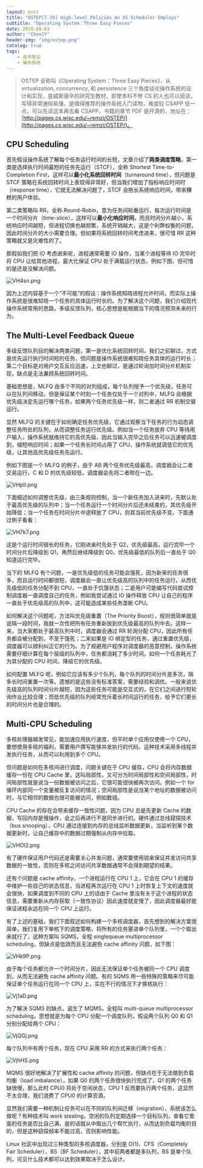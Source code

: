 ```yaml
---
layout: post
title: "OSTEP[7-10] High-level Policies An OS Scheduler Employs"
subtitle: "Operating System：Three Easy Pieces"
date: 2020-08-03
author: "ChenJY"
header-img: "img/ostep.png"
catalog: true
tags: 
    - 读书笔记
    - 操作系统
---
```


> OSTEP 全称叫《Operating System：Three Easy Pieces》，从 virtualization, concurrency, 和 persistence 三个角度谈论操作系统的设计和实现，是威斯康辛的研究生教材，即使本科不修 CS 的人也可以阅读，写得非常通俗易懂，是值得推荐的操作系统入门读物，难度较 CSAPP 低一点，可以先读这本再去看 CSAPP。书籍的章节 PDF 是开源的，地址在：[http://pages.cs.wisc.edu/~remzi/OSTEP/](http://pages.cs.wisc.edu/~remzi/OSTEP/)。
> 

## CPU Scheduling

首先假设操作系统了解每个任务运行时间的长短，文章介绍了**两类调度策略**，第一类是选择执行时间最短的任务先运行（STCF），全称 Shortest Time-to-Completion First，这样可以**最小化系统回转时间**（turnaround time），但问题是 STCF 策略在系统回转时间上表现得非常好，但当我们增加了指标响应时间时（response time），它就无法解决问题了，STCF 会拖长系统响应时间，带来糟糕的用户体验。

第二类策略叫 RR，全称 Round-Robin，意为任务间轮番运行，每次运行时间是一个时间分片（time-slice），这样可以**最小化响应时间**，而且时间分片越小，系统响应时间越短，但进程切换也越频繁，系统开销越大，这是个利弊权衡的问题，因此时间分片的大小需要合理。但如果将系统回转时间考虑进来，很可惜 RR 这种策略就又是灾难性的了。

那假如我们把 IO 考虑进来呢，进程通常需要 IO 操作，当某个进程等待 IO 完毕时将 CPU 让给其他进程，最大化保证 CPU 处于满载运行状态，例如下图，但可惜的是还是没解决问题。

![VH4sn.png](https://ss.im5i.com/2021/08/17/VH4sn.png)

因为上述内容基于一个“不可能”的假设：操作系统知晓进程允许时间，而实际上操作系统是很难知晓一个任务的具体运行时长的。为了解决这个问题，我们介绍现代操作系统常用的思路，多级反馈队列，核心思想是能根据当下的情况预测未来的行为。

## The Multi-Level Feedback Queue

多级反馈队列目的解决两类问题，第一是优化系统回转时间，我们之前聊过，方式是优先运行执行时间短的任务，但问题是操作系统很难知晓任务具体的运行时长；第二个目标是对用户交互反应迅速，上文也聊过，是通过轮询加时间分片机制实现，缺点是无法兼顾系统回转时间。

基础思想是，MLFQ 由多个不同的对列组成，每个队列授予一个优先级，任务可以在队列间移动，但是保证某个时刻一个任务仅处于一个对列中，MLFQ 会根据优先级决定先运行哪个任务，如果两个任务优先级一样，则二者通过 RR 机制交替运行。

显然 MLFQ 的关键在于如何确定任务优先级，它通过观察当下任务的行为动态调整任务所处的队列，从而调整任务运行优先级。例如当一个任务放弃 CPU 等待用户输入，操作系统就维持它的高优先级，因此当输入完毕之后任务可以迅速被调度到，缩短响应时间；如果一个任务长时间占用了 CPU，操作系统就调低它的优先级，让其他高优先级任务先运行。

例如下图是一个 MLFQ 的例子，由于 AB 两个任务优先级最高，调度器会让二者交易运行，C 和 D 的优先级较低，调度器会先将二者晾在一边。

![VHpIl.png](https://ss.im5i.com/2021/08/17/VHpIl.png)

下面细述如何调整优先级，由三条规则控制，当一个新任务加入进来时，先默认处于最高优先级的队列中；当一个任务运行一个时间分片后还未结束的，其优先级开始降低；当一个任务在时间分片中途释放了 CPU，则其当前优先级不变。下面通过例子看看：

![VH7k7.png](https://ss.im5i.com/2021/08/17/VH7k7.png)

这是个运行时间很长的任务，它刚进来时先处于 Q2，优先级最高，运行完毕一个时间分片后降级到 Q1，再然后继续降级到 Q0，优先级最低的队列后一直处于 Q0 知道运行完毕。

当下的 MLFQ 有个问题，一是优先级低的任务可能会饿死，因为新来的任务很多，而且运行时间都很短，调度器会一直让优先级高的队列中的任务运行，从而优先级低的任务分配不到 CPU，一直处于饥饿状态；二是用户可能编写代码尝试控制调度器一直调度自己的任务，例如我尝试通过 IO 操作释放 CPU 让自己的程序一直处于优先级高的队列中，这可能造成某些任务垄断 CPU。

如何解决这个问题呢，方法叫优先级重置（The Priority Boost），规则很简单就是说隔一段时间，我就一次性把所有任务重新放到优先级最高的队列中去。这样一来，当大家都处于最高队列中时，调度器会通过 RR 轮询分配 CPU，因此所有任务都会被分配到，不至于饿死；二来如果是 IO 绑定型的任务，通过重置优先级，调度器可以顺利纠正它的行为。为了规避用户程序对调度器的恶意控制，操作系统需要仔细计算在每个层级的队列中，任务都消耗了多少时间，如何一个任务耗光了为其分配的 CPU 时间，降级它的优先级。

如何配置 MLFQ 呢，例如它应该有多少个队列，每个队列的时间分片是多次，隔多长时间重置一次等。遗憾的是这些没有标准答案，需要经验和调优。一般来说优先级高的队列时间分片越短，因为这些任务可能是交互式的，在它们之间进行短轮询作业比较合理；而低优先级的队列经常充斥着长时间运行的任务，给予它们更长的时间分片也是合理的。

## Multi-CPU Scheduling

多核处理器越发常见，能加速应用执行速度，但平时单个应用仅使用一个 CPU，要想使用多核的福利，需要用户撰写能够并发执行的代码，这种技术采用多线程并发执行任务，从而可以利用到多个 CPU。

但问题是如何在多核间进行调度，问题关键在于 CPU 缓存，CPU 会将内存数据缓存一份在 CPU Cache 里，这叫局部性，又可分为时间局部性和空间局部性，时间局部性就是说当一份数据被访问之后，它很可能很快被再次访问。例如一个 for 循环内部同一个变量被反复访问的情况；空间局部性是说当某个地址的数据被访问时，与它相邻的数据也很可能被访问，例如数组。

CPU Cache 的存在会带来缓存一致性问题，因为 CPU 总是先更新 Cache 的数据，写回内存是慢操作，会之后再进行不是同步进行的。硬件通过总线窥探技术（bus snooping），CPU 通过连接到内存的总线监听数据更新，当监听到某个数据更新时，让自己缓存中的数据过期强制从内存中拉取。

![VHOl2.png](https://ss.im5i.com/2021/08/17/VHOl2.png)

有了硬件保证用户代码还是需要关心并发问题，通常要使用锁来保证并发访问共享数据的一致性，否则在多核之间访问共享数据通常不会得到期望的结果。

还有个问题是 cache affinity，一个进程运行在 CPU 1 上，它会在 CPU 1 的缓存中维护一些自己的状态信息，当进程再次运行在 CPU 1 上时恢复上下文的速度就会很快，如果调度到不同的 CPU 上的话由于 Cache 里没有关于这个进程的状态信息，需要重新从内存获取（一致性协议）因此速度就变慢了，因此调度器最好能保证进程永远在同一个 CPU 上运行。

有了上述的基础，我们下面叙述如何构建一个多核调度器，首先想到的解决方案很简单，我们复用下单核下的调度策略，将所有的任务塞进单个队列里，一个个取出来就行了，这种方案叫 SQMS，全程 singlequeue multiprocessor scheduling，但缺点是低效而且无法避免 cache affinity 问题，如下图：

![VHk9P.png](https://ss.im5i.com/2021/08/17/VHk9P.png)

由于每个任务都允许一个时间分片，因此无法保证单个任务被同一个 CPU 调度到，从而无法避免 cache affinity 问题。有的 SQMS 用一些特殊的策略来尽可能保证单个任务运行在同一个 CPU 上，实在不行的情况下才换核执行：

![Vj1aD.png](https://ss.im5i.com/2021/08/17/Vj1aD.png)

为了解决 SQMS 的缺点，诞生了 MQMS，全程叫 multi-queue multiprocessor scheduling，思想就是为每个 CPU 分配一个调度队列，假设两个队列 Q0 和 Q1 分别分配给两个 CPU：

![VjQGj.png](https://ss.im5i.com/2021/08/17/VjQGj.png)

每个队列中有两个任务，现在 CPU 采用 RR 的方式来执行两个任务：

![VjhHS.png](https://ss.im5i.com/2021/08/17/VjhHS.png)

MQMS 很好地解决了扩展性和 cache affinity 的问题，但缺点在于无法做到负载均衡（load imbalance），如果 Q0 的两个任务很快执行完成了，Q1 的两个任务缺很慢，那么此时 CPU0 将处于空闲状态，CPU 1 反而要执行两个任务，这显然不太合理，我们浪费了 CPU0 的计算资源。

显然我们需要一种机制让任务可以在不同的队列间迁移（migration），系统该怎么做呢？有种技术叫 work stealing，空闲的队列定期选择一个目标队列，查看它里面的任务是否比自己满，是的话就从中取出几个帮忙执行，从而达到负载均衡的目的，但是这种窥探频率不能过高，否则影响性能。

Linux 社区中出现过三种类型的多核调度器，分别是 O(1)、CFS（Completely Fair Scheduler）、BS（BF Scheduler），其中前两者都是多队列，BS 是单个队列，可见什么技术都可以达到效果取决于怎么设计。


